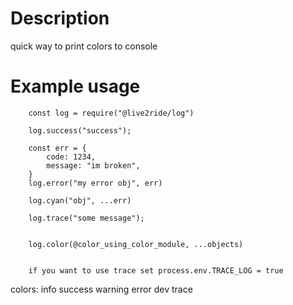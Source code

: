 # Description

quick way to print colors to console

# Example usage

```
    const log = require("@live2ride/log")

    log.success("success");

    const err = {
        code: 1234,
        message: "im broken",
    }
    log.error("my error obj", err)

    log.cyan("obj", ...err)

    log.trace("some message");


    log.color(@color_using_color_module, ...objects)


    if you want to use trace set process.env.TRACE_LOG = true
```

colors:
info
success
warning
error
dev
trace
